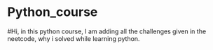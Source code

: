 # Python_course

#Hi, in this python course, I am adding all the challenges given in the neetcode, why i solved while learning python.
